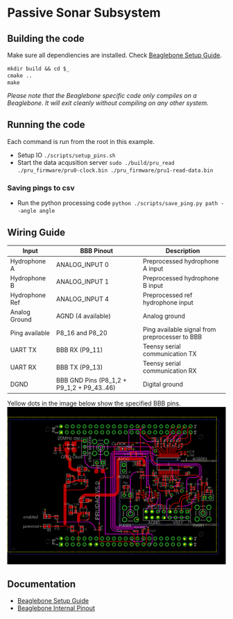 # Passive Sonar Subsystem

## Building the code
Make sure all dependiencies are installed. Check [Beaglebone Setup Guide](docs/bbb-install.md).
```
mkdir build && cd $_
cmake ..
make
```
*Please note that the Beaglebone specific code only compiles on a Beaglebone. It will exit cleanly without compiling on any other system.*

## Running the code
Each command is run from the root in this example.
* Setup IO `./scripts/setup_pins.sh`
* Start the data acqusition server `sudo ./build/pru_read ./pru_firmware/pru0-clock.bin ./pru_firmware/pru1-read-data.bin`

### Saving pings to csv
* Run the python processing code `python ./scripts/save_ping.py path --angle angle`

## Wiring Guide
| Input          	| BBB Pinout                                 	| Description                                    	|
|----------------	|--------------------------------------------	|------------------------------------------------	|
| Hydrophone A   	| ANALOG_INPUT 0                             	| Preprocessed hydrophone A input                	|
| Hydrophone B   	| ANALOG_INPUT 1                             	| Preprocessed hydrophone B input                	|
| Hydrophone Ref 	| ANALOG_INPUT 4                             	| Preprocessed ref hydrophone input              	|
| Analog Ground  	| AGND (4 available)                         	| Analog ground                                  	|
| Ping available 	| P8_16 and P8_20                            	| Ping available signal from preprocesser to BBB 	|
| UART TX        	| BBB RX (P9_11)                             	| Teensy serial communication TX                 	|
| UART RX        	| BBB TX (P9_13)                             	| Teensy serial communication RX                 	|
| DGND           	| BBB GND Pins (P8_1,2 + P9_1,2 + P9_43..46) 	| Digital ground                                 	|

Yellow dots in the image below show the specified BBB pins.
![Wiring guide](docs/pinout_wiring.png)

## Documentation
* [Beaglebone Setup Guide](docs/bbb-install.md)
* [Beaglebone Internal Pinout](docs/pinout.md)
